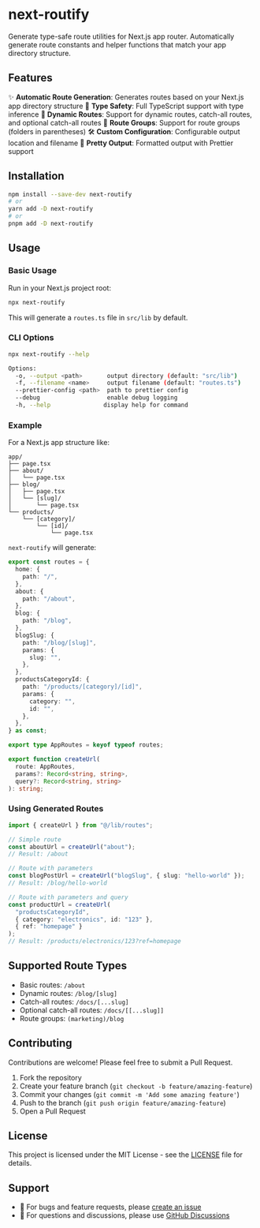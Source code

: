 # next-routify

Generate type-safe route utilities for Next.js app router. Automatically generate route constants and helper functions that match your app directory structure.

## Features

✨ **Automatic Route Generation**: Generates routes based on your Next.js app directory structure
🎯 **Type Safety**: Full TypeScript support with type inference
🔄 **Dynamic Routes**: Support for dynamic routes, catch-all routes, and optional catch-all routes
📁 **Route Groups**: Support for route groups (folders in parentheses)
🛠️ **Custom Configuration**: Configurable output location and filename
🎨 **Pretty Output**: Formatted output with Prettier support

## Installation

```bash
npm install --save-dev next-routify
# or
yarn add -D next-routify
# or
pnpm add -D next-routify
```

## Usage

### Basic Usage

Run in your Next.js project root:

```bash
npx next-routify
```

This will generate a `routes.ts` file in `src/lib` by default.

### CLI Options

```bash
npx next-routify --help

Options:
  -o, --output <path>       output directory (default: "src/lib")
  -f, --filename <name>     output filename (default: "routes.ts")
  --prettier-config <path>  path to prettier config
  --debug                   enable debug logging
  -h, --help               display help for command
```

### Example

For a Next.js app structure like:

```
app/
├── page.tsx
├── about/
│   └── page.tsx
├── blog/
│   ├── page.tsx
│   └── [slug]/
│       └── page.tsx
└── products/
    └── [category]/
        └── [id]/
            └── page.tsx
```

`next-routify` will generate:

```typescript
export const routes = {
  home: {
    path: "/",
  },
  about: {
    path: "/about",
  },
  blog: {
    path: "/blog",
  },
  blogSlug: {
    path: "/blog/[slug]",
    params: {
      slug: "",
    },
  },
  productsCategoryId: {
    path: "/products/[category]/[id]",
    params: {
      category: "",
      id: "",
    },
  },
} as const;

export type AppRoutes = keyof typeof routes;

export function createUrl(
  route: AppRoutes,
  params?: Record<string, string>,
  query?: Record<string, string>
): string;
```

### Using Generated Routes

```typescript
import { createUrl } from "@/lib/routes";

// Simple route
const aboutUrl = createUrl("about");
// Result: /about

// Route with parameters
const blogPostUrl = createUrl("blogSlug", { slug: "hello-world" });
// Result: /blog/hello-world

// Route with parameters and query
const productUrl = createUrl(
  "productsCategoryId",
  { category: "electronics", id: "123" },
  { ref: "homepage" }
);
// Result: /products/electronics/123?ref=homepage
```

## Supported Route Types

- Basic routes: `/about`
- Dynamic routes: `/blog/[slug]`
- Catch-all routes: `/docs/[...slug]`
- Optional catch-all routes: `/docs/[[...slug]]`
- Route groups: `(marketing)/blog`

## Contributing

Contributions are welcome! Please feel free to submit a Pull Request.

1. Fork the repository
2. Create your feature branch (`git checkout -b feature/amazing-feature`)
3. Commit your changes (`git commit -m 'Add some amazing feature'`)
4. Push to the branch (`git push origin feature/amazing-feature`)
5. Open a Pull Request

## License

This project is licensed under the MIT License - see the [LICENSE](LICENSE) file for details.

## Support

- 🐛 For bugs and feature requests, please [create an issue](https://github.com/6-2-1-5/next-routify/issues)
- 💬 For questions and discussions, please use [GitHub Discussions](https://github.com/6-2-1-5/next-routify/discussions)